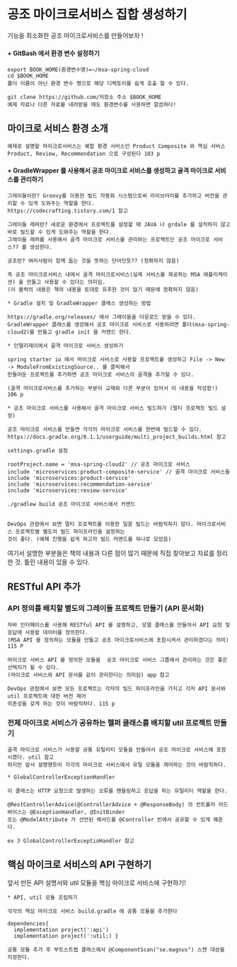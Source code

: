 # 공조 마이크로서비스 집합 생성하기 

기능을 최소화한 공조 마이크로서비스를 만들어보자 ! 

#### + GitBash 에서 환경 변수 설정하기
```
export BOOK_HOME(환경변수명)=~/msa-spring-cloud 
cd $BOOK_HOME 
폴더 이름이 아닌 환경 변수 명으로 해당 디렉토리를 쉽게 호출 할 수 있다.

git clone https://github.com/저장소 주소 $BOOK_HOME
예제 자료나 다른 자료를 내려받을 때도 환경변수를 사용하면 깔끔하다! 
```

## 마이크로 서비스 환경 소개
```
예제로 설명할 마이크로서비스는 복합 환경 서비스인 Product Composite 와 핵심 서비스 Product, Review, Recommendation 으로 구성된다 103 p 
```
#### + GradleWrapper 를 사용해서 공조 마이크로 서비스를 생성하고 골격 마이크로 서비스를 관리하기
```
그레이들이란? Groovy를 이용한 빌드 자동화 시스템으로써 라이브러리를 추가하고 버전을 관리할 수 있게 도와주는 역할을 한다.
https://codecrafting.tistory.com/1 참고

그레이들 래퍼란? 새로운 환경에서 프로젝트를 설정할 때 JAVA 나 grdale 를 설치하지 않고 바로 빌드할 수 있게 도와주는 역할을 한다.
그레이들 래퍼를 사용해서 골격 마이크로 서비스를 관리하는 프로젝트인 공조 마이크로 서비스?? 를 생성한다.

공조란? 여러사람이 함께 돕는 것을 뜻하는 단어인듯?? (정확하지 않음)

즉 공조 마이크로서비스 내에서 골격 마이크로서비스(실제 서비스를 제공하는 MSA 애플리케이션) 을 만들고 사용할 수 있다는 의미임.
(이 블럭의 내용은 책의 내용을 토대로 유추한 것이 많기 때문에 정확하지 않음)
```
```
* Gradle 설치 및 GradleWrapper 클래스 생성하는 방법

https://gradle.org/releases/ 에서 그레이들을 다운로드 받을 수 있다.
GradleWrapper 클래스를 생성해서 공조 마이크로 서비스로 사용하려면 폴더(msa-spring-cloud2)를 만들고 gradle init 을 커맨드 한다.
```
```
* 인텔리제이에서 골격 마이크로 서비스 생성하기

spring starter io 에서 마이크로 서비스로 사용할 프로젝트를 생성하고 File -> New -> ModuleFromExistingSource.. 를 클릭해서
만들어둔 프로젝트를 추가하면 공조 마이크로 서비스의 골격을 추가할 수 있다.

(골격 마이크로서비스를 추가하는 부분이 교재와 다른 부분이 있어서 이 내용을 작성함!) 106 p
```
```
* 공조 마이크로 서비스를 사용해서 골격 마이크로 서비스 빌드하기 (멀티 프로젝트 빌드 설정)

공조 마이크로 서비스를 만들면 각각의 마이크로 서비스를 한번에 빌드할 수 있다.
https://docs.gradle.org/8.1.1/userguide/multi_project_builds.html 참고 

settings.gradle 설정

rootProject.name = 'msa-spring-cloud2' // 공조 마이크로 서비스
include 'microservices:product-composite-service' // 골격 마이크로 서비스들 
include 'microservices:product-service'
include 'microservices:recommendation-service'
include 'microservices:review-service'

./gradlew build 공조 마이크로 서비스에서 커멘드


DevOps 관점에서 보면 멀티 프로젝트를 이용한 일괄 빌드는 바람직하지 않다. 마이크로서비스 프로젝트별 별도의 빌드 파이프라인을 설정하는
것이 좋다. (예제 진행을 쉽게 하고자 빌드 커멘드를 하나로 모았음)
```
여기서 설명한 부분들은 책의 내용과 다른 점이 많기 때문에 직접 찾아보고 자료를 정리한 것. 틀린 내용이 있을 수 있다.

## RESTful API 추가
### API 정의를 배치할 별도의 그레이들 프로젝트 만들기 (API 문서화)
```
자바 인터페이스를 사용해 RESTful API 를 설명하고, 모델 클래스를 만들어서 API 요청 및 응답에 사용할 데이터를 정의한다.
(MSA API 를 정의하는 모듈을 만들고 공조 마이크로서비스에 포함시켜서 관리하겠다는 의미) 115 P

마이크로 서비스 API 를 정의한 모듈을  공조 마이크로 서비스 그룹에서 관리하는 것은 좋은 선택지가 될 수 있다. 
(마이크로 서비스와 API 문서를 같이 관리한다는 의미임) app 참고 
```
```
DevOps 관점에서 보면 모든 프로젝트는 각자의 빌드 파이프라인을 가지고 각자 API 문서와 util 프로젝트에 대한 버전 제어
의존성을 갖게 하는 것이 바람직하다. 115 p
```
### 전체 마이크로 서비스가 공유하는 헬퍼 클래스를 배치할 util 프로젝트 만들기 
```
골격 마이크로 서비스가 사용할 공통 유틸리티 모듈을 만들어서 공조 마이크로 서비스에 포함시켰다. util 참고
하지만 앞서 설명했듯이 각각의 마이크로 서비스에서 유틸 모듈을 제어하는 것이 바람직하다. 
```
```
* GlobalControllerExceptionHandler

이 클래스는 HTTP 요청으로 발생하는 오류를 핸들링하고 응답을 하는 유틸리티 역할을 한다.

@RestControllerAdvice(@ControllerAdvice + @ResponseBody) 의 컨트롤러 어드바이스는 @ExceptionHandler, @InitBinder
또는 @ModelAttribute 가 선언된 메서드를 @Controller 빈에서 공유할 수 있게 해준다.

ex 3 GlobalControllerExceptioHandler 참고 
```
## 핵심 마이크로 서비스의 API 구현하기 

앞서 만든 API 설명서와 util 모듈을 핵심 마이크로 서비스에 구현하기!
```
* API, util 모듈 조립하기 

각각의 핵심 마이크로 서비스 build.gradle 에 공통 모듈을 추가한다 

dependencies{
  implementation project(':api')
  implementation project(':util;) } 
  
공통 모듈 추가 후 부트스트랩 클래스에서 @ComponentScan("se.magnus") 스캔 대상을 지정한다.
```
```


```



